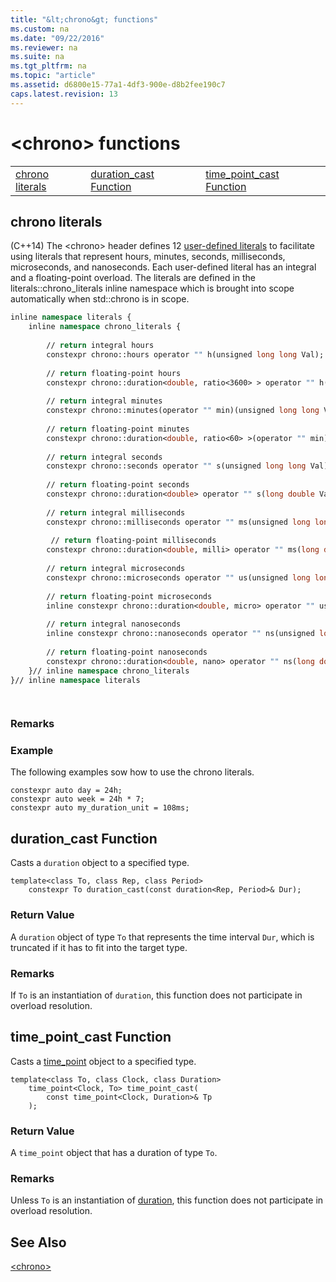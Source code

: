 ```yaml
---
title: "&lt;chrono&gt; functions"
ms.custom: na
ms.date: "09/22/2016"
ms.reviewer: na
ms.suite: na
ms.tgt_pltfrm: na
ms.topic: "article"
ms.assetid: d6800e15-77a1-4df3-900e-d8b2fee190c7
caps.latest.revision: 13
---
```

# &lt;chrono&gt; functions
||||  
|-|-|-|  
|[chrono literals](#chrono_literals)|[duration_cast Function](#duration_cast_function)|[time_point_cast Function](#time_point_cast_function)|  
  
##  <a name="chrono_literals"></a>  chrono literals  
 (C++14) The <chrono\> header defines 12 [user-defined literals](../VS_csharp/user-defined-literals---c---.md) to facilitate using literals that represent hours, minutes, seconds, milliseconds, microseconds, and nanoseconds. Each user-defined literal has an integral and a floating-point overload. The literals are defined in the literals::chrono_literals inline namespace which is brought into scope automatically when std::chrono is in scope.  
  
```vb  
inline namespace literals {  
    inline namespace chrono_literals {  
  
        // return integral hours  
        constexpr chrono::hours operator "" h(unsigned long long Val);  
  
        // return floating-point hours  
        constexpr chrono::duration<double, ratio<3600> > operator "" h(long double Val);  
  
        // return integral minutes  
        constexpr chrono::minutes(operator "" min)(unsigned long long Val);  
  
        // return floating-point minutes  
        constexpr chrono::duration<double, ratio<60> >(operator "" min)(long double Val);  
  
        // return integral seconds  
        constexpr chrono::seconds operator "" s(unsigned long long Val);  
  
        // return floating-point seconds  
        constexpr chrono::duration<double> operator "" s(long double Val);  
  
        // return integral milliseconds  
        constexpr chrono::milliseconds operator "" ms(unsigned long long Val);  
  
         // return floating-point milliseconds  
        constexpr chrono::duration<double, milli> operator "" ms(long double Val);  
  
        // return integral microseconds      
        constexpr chrono::microseconds operator "" us(unsigned long long Val);  
  
        // return floating-point microseconds  
        inline constexpr chrono::duration<double, micro> operator "" us(long double Val);  
  
        // return integral nanoseconds  
        inline constexpr chrono::nanoseconds operator "" ns(unsigned long long Val);  
  
        // return floating-point nanoseconds  
        constexpr chrono::duration<double, nano> operator "" ns(long double Val);  
    }// inline namespace chrono_literals  
}// inline namespace literals  
```  
  
```c#  
  
```  
  
### Remarks  
  
### Example  
  The following examples sow how to use the chrono literals.  
  
```  
constexpr auto day = 24h;  
constexpr auto week = 24h * 7;  
constexpr auto my_duration_unit = 108ms;  
```  
  
##  <a name="duration_cast_function"></a>  duration_cast Function  
 Casts a `duration` object to a specified type.  
  
```  
template<class To, class Rep, class Period>  
    constexpr To duration_cast(const duration<Rep, Period>& Dur);  
```  
  
### Return Value  
 A `duration` object of type `To` that represents the time interval `Dur`, which is truncated if it has to fit into the target type.  
  
### Remarks  
 If `To` is an instantiation of `duration`, this function does not participate in overload resolution.  
  
##  <a name="time_point_cast_function"></a>  time_point_cast Function  
 Casts a [time_point](../VS_csharp/time_point-class.md) object to a specified type.  
  
```  
template<class To, class Clock, class Duration>  
    time_point<Clock, To> time_point_cast(  
        const time_point<Clock, Duration>& Tp  
    );  
```  
  
### Return Value  
 A `time_point` object that has a duration of type `To`.  
  
### Remarks  
 Unless `To` is an instantiation of [duration](../VS_csharp/duration-class.md), this function does not participate in overload resolution.  
  
## See Also  
 [&lt;chrono&gt;](../VS_csharp/-chrono-.md)